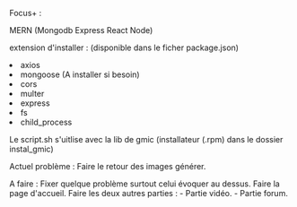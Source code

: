 Focus+ :

MERN (Mongodb Express React Node)

extension d'installer : (disponible dans le ficher package.json)
    <li>axios</li>
    <li> mongoose (A installer si besoin)</li>
    <li>cors</li>
    <li>multer</li>
    <li>express</li>
    <li>fs</li>
    <li>child_process</li>

Le script.sh s'uitlise avec la lib de gmic (installateur (.rpm) dans le dossier instal_gmic)

Actuel problème :
Faire le retour des images générer.

A faire :
Fixer quelque problème surtout celui évoquer au dessus.
Faire la page d'accueil.
Faire les deux autres parties :
    - Partie vidéo.
    - Partie forum.